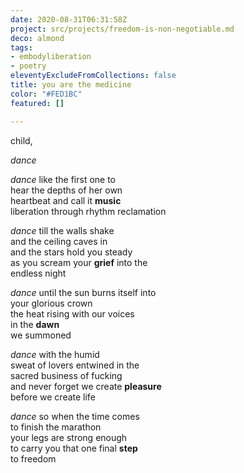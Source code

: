 ```yaml
---
date: 2020-08-31T06:31:58Z
project: src/projects/freedom-is-non-negotiable.md
deco: almond
tags:
- embodyliberation
- poetry
eleventyExcludeFromCollections: false
title: you are the medicine
color: "#FED1BC"
featured: []

---
```

child,

_dance_

>

_dance_ like the first one to  
hear the depths of her own  
heartbeat and call it **music**  
liberation through rhythm reclamation

>

_dance_ till the walls shake  
and the ceiling caves in  
and the stars hold you steady  
as you scream your **grief** into the  
endless night

>

_dance_ until the sun burns itself into  
your glorious crown  
the heat rising with our voices  
in the **dawn**  
we summoned

>

_dance_ with the humid  
sweat of lovers entwined in the  
sacred business of fucking  
and never forget we create **pleasure**  
before we create life

>

_dance_ so when the time comes  
to finish the marathon  
your legs are strong enough  
to carry you that one final **step**  
to freedom

